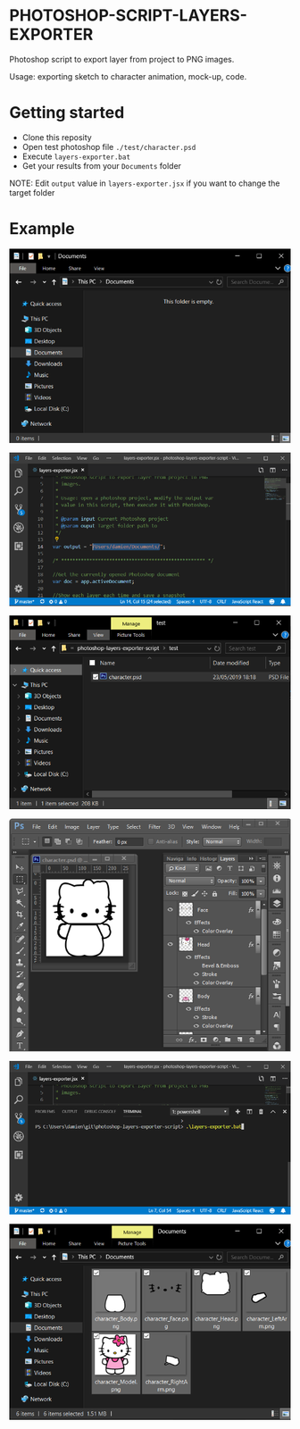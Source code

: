 PHOTOSHOP-SCRIPT-LAYERS-EXPORTER
===

Photoshop script to export layer from project to PNG images.

Usage: exporting sketch to character animation, mock-up, code.

# Getting started

* Clone this reposity
* Open test photoshop file `./test/character.psd`
* Execute `layers-exporter.bat`
* Get your results from your `Documents` folder

NOTE: Edit `output` value in `layers-exporter.jsx` if you want to change the target folder

# Example

![picture](docs/ScreenShot000.png)

![picture](docs/ScreenShot001.png)

![picture](docs/ScreenShot002.png)

![picture](docs/ScreenShot003.png)

![picture](docs/ScreenShot005.png)

![picture](docs/ScreenShot006.png)
